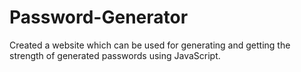 # Password-Generator
 Created a website which can be used for generating and getting the strength of generated passwords using JavaScript.
